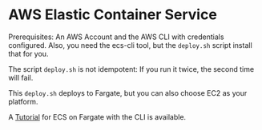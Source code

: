 # AWS Elastic Container Service

Prerequisites: An AWS Account and the AWS CLI with credentials configured. Also, you need the ecs-cli tool, but the `deploy.sh` script install that for you. 

The script `deploy.sh` is  not idempotent: If you run it twice, the second time will fail.

This `deploy.sh` deploys to Fargate, but you can also choose EC2 as your platform.

A [Tutorial](https://docs.aws.amazon.com/AmazonECS/latest/developerguide/ecs-cli-tutorial-fargate.html) for ECS on Fargate  with the CLI is available.